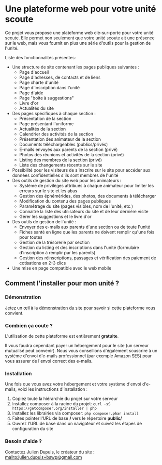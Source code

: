 # Une plateforme web pour votre unité scoute

Ce projet vous propose une plateforme web clé-sur-porte pour votre unité scoute. Elle permet non seulement
que votre unité scoute ait une présence sur le web, mais vous fournit en plus une série d'outils pour la gestion
de l'unité.

Liste des fonctionnalités présentes:

* Une structure de site contenant les pages publiques suivantes :
  * Page d'accueil
  * Page d'adresses, de contacts et de liens
  * Page charte d'unité
  * Page d'inscription dans l'unité
  * Page d'aide
  * Page "boite à suggestions"
  * Livre d'or
  * Actualités du site
* Des pages spécifiques à chaque section :
  * Présentation de la section
  * Page présentant l'uniforme
  * Actualités de la section
  * Calendrier des activités de la section
  * Présentation des animateur de la section
  * Documents téléchargeables (publics/privés)
  * E-mails envoyés aux parents de la section (privé)
  * Photos des réunions et activités de la section (privé)
  * Listing des membres de la section (privé)
  * Liste des changements récents sur le site
* Possibilité pour les visiteurs de s'inscrire sur le site pour accéder aux données confidentielles s'ils sont membres de l'unité
* Des outils de gestion du site web pour les animateurs :
  * Système de privilèges attribués à chaque animateur pour limiter les erreurs sur le site et les abus
  * Gestion des éphémérides, des photos, des documents à télécharger
  * Modification du contenu des pages publiques
  * Paramétrage du site (pages visibles, nom de l'unité, etc.)
  * Connaitre la liste des utilisateurs du site et de leur dernière visite
  * Gérer les suggestions et le livre d'or
* Des outils de gestion de l'unité :
  * Envoyer des e-mails aux parents d'une section ou de toute l'unité
  * Fiches santé en ligne que les parents ne doivent remplir qu'une fois pour toutes
  * Gestion de la trésorerie par section
  * Gestion du listing et des inscriptions dans l'unité (formulaire d'inscription à remplir par les parents)
  * Gestion des réinscriptions, passages et vérification des paiement de cotisations en 2-3 clics
* Une mise en page compatible avec le web mobile

## Comment l'installer pour mon unité ?

### Démonstration

Jetez un œil à la [démonstration du site](http://demo.sv20.be) pour savoir si cette plateforme vous convient.

### Combien ça coute ?

L'utilisation de cette plateforme est entièrement **gratuite**.

Il vous faudra cependant payer un hébergement pour le site (un serveur mutualisé peut convenir).
Nous vous conseillons d'également souscrire à un système d'envoi d'e-mails professionnel (par exemple Amazon SES) pour
vous assurer de l'envoi correct des e-mails.

### Installation

Une fois que vous avez votre hébergement et votre système d'envoi d'e-mails, voici les instructions d'installation :

1. Copiez toute la hiérarchie du projet sur votre serveur
1. Installez composer à la racine du projet: `curl -sS https://getcomposer.org/installer | php`
1. Installez les librairies via composer: `php composer.phar install`
1. Faites pointer l'URL de base **/** vers le répertoire **public/**
1. Ouvrez l'URL de base dans un navigateur et suivez les étapes de configuration du site

### Besoin d'aide ?

Contactez Julien Dupuis, le créateur du site : <mailto:julien.dupuis+bswp@gmail.com>

